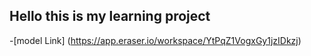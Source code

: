 ## Hello this is my learning project

-[model Link] (https://app.eraser.io/workspace/YtPqZ1VogxGy1jzIDkzj)